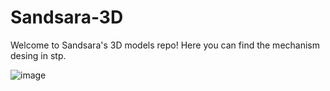 # Sandsara-3D
Welcome to Sandsara's 3D models repo! Here you can find the mechanism desing in stp. 


![image](https://user-images.githubusercontent.com/74015133/120083446-580bf600-c08e-11eb-9ec4-646f9a615b74.png)
